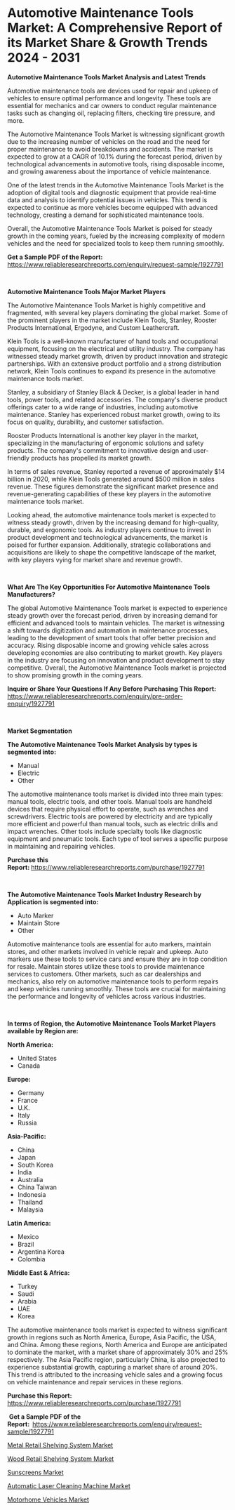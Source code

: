 <p><h1>Automotive Maintenance Tools Market: A Comprehensive Report of its Market Share & Growth Trends 2024 - 2031</h1></p><p><strong>Automotive Maintenance Tools Market Analysis and Latest Trends</strong></p>
<p><p>Automotive maintenance tools are devices used for repair and upkeep of vehicles to ensure optimal performance and longevity. These tools are essential for mechanics and car owners to conduct regular maintenance tasks such as changing oil, replacing filters, checking tire pressure, and more.</p><p>The Automotive Maintenance Tools Market is witnessing significant growth due to the increasing number of vehicles on the road and the need for proper maintenance to avoid breakdowns and accidents. The market is expected to grow at a CAGR of 10.1% during the forecast period, driven by technological advancements in automotive tools, rising disposable income, and growing awareness about the importance of vehicle maintenance.</p><p>One of the latest trends in the Automotive Maintenance Tools Market is the adoption of digital tools and diagnostic equipment that provide real-time data and analysis to identify potential issues in vehicles. This trend is expected to continue as more vehicles become equipped with advanced technology, creating a demand for sophisticated maintenance tools.</p><p>Overall, the Automotive Maintenance Tools Market is poised for steady growth in the coming years, fueled by the increasing complexity of modern vehicles and the need for specialized tools to keep them running smoothly.</p></p>
<p><strong>Get a Sample PDF of the Report:&nbsp;</strong> <a href="https://www.reliableresearchreports.com/enquiry/request-sample/1927791">https://www.reliableresearchreports.com/enquiry/request-sample/1927791</a></p>
<p>&nbsp;</p>
<p><strong>Automotive Maintenance Tools Major Market Players</strong></p>
<p><p>The Automotive Maintenance Tools Market is highly competitive and fragmented, with several key players dominating the global market. Some of the prominent players in the market include Klein Tools, Stanley, Rooster Products International, Ergodyne, and Custom Leathercraft.</p><p>Klein Tools is a well-known manufacturer of hand tools and occupational equipment, focusing on the electrical and utility industry. The company has witnessed steady market growth, driven by product innovation and strategic partnerships. With an extensive product portfolio and a strong distribution network, Klein Tools continues to expand its presence in the automotive maintenance tools market.</p><p>Stanley, a subsidiary of Stanley Black & Decker, is a global leader in hand tools, power tools, and related accessories. The company's diverse product offerings cater to a wide range of industries, including automotive maintenance. Stanley has experienced robust market growth, owing to its focus on quality, durability, and customer satisfaction.</p><p>Rooster Products International is another key player in the market, specializing in the manufacturing of ergonomic solutions and safety products. The company's commitment to innovative design and user-friendly products has propelled its market growth.</p><p>In terms of sales revenue, Stanley reported a revenue of approximately $14 billion in 2020, while Klein Tools generated around $500 million in sales revenue. These figures demonstrate the significant market presence and revenue-generating capabilities of these key players in the automotive maintenance tools market.</p><p>Looking ahead, the automotive maintenance tools market is expected to witness steady growth, driven by the increasing demand for high-quality, durable, and ergonomic tools. As industry players continue to invest in product development and technological advancements, the market is poised for further expansion. Additionally, strategic collaborations and acquisitions are likely to shape the competitive landscape of the market, with key players vying for market share and revenue growth.</p></p>
<p>&nbsp;</p>
<p><strong>What Are The Key Opportunities For Automotive Maintenance Tools Manufacturers?</strong></p>
<p><p>The global Automotive Maintenance Tools market is expected to experience steady growth over the forecast period, driven by increasing demand for efficient and advanced tools to maintain vehicles. The market is witnessing a shift towards digitization and automation in maintenance processes, leading to the development of smart tools that offer better precision and accuracy. Rising disposable income and growing vehicle sales across developing economies are also contributing to market growth. Key players in the industry are focusing on innovation and product development to stay competitive. Overall, the Automotive Maintenance Tools market is projected to show promising growth in the coming years.</p></p>
<p><strong>Inquire or Share Your Questions If Any Before Purchasing This Report:</strong> <a href="https://www.reliableresearchreports.com/enquiry/pre-order-enquiry/1927791">https://www.reliableresearchreports.com/enquiry/pre-order-enquiry/1927791</a></p>
<p>&nbsp;</p>
<p><strong>Market Segmentation</strong></p>
<p><strong>The Automotive Maintenance Tools Market Analysis by types is segmented into:</strong></p>
<p><ul><li>Manual</li><li>Electric</li><li>Other</li></ul></p>
<p><p>The automotive maintenance tools market is divided into three main types: manual tools, electric tools, and other tools. Manual tools are handheld devices that require physical effort to operate, such as wrenches and screwdrivers. Electric tools are powered by electricity and are typically more efficient and powerful than manual tools, such as electric drills and impact wrenches. Other tools include specialty tools like diagnostic equipment and pneumatic tools. Each type of tool serves a specific purpose in maintaining and repairing vehicles.</p></p>
<p><strong>Purchase this Report:&nbsp;</strong><a href="https://www.reliableresearchreports.com/purchase/1927791">https://www.reliableresearchreports.com/purchase/1927791</a></p>
<p>&nbsp;</p>
<p><strong>The Automotive Maintenance Tools Market Industry Research by Application is segmented into:</strong></p>
<p><ul><li>Auto Marker</li><li>Maintain Store</li><li>Other</li></ul></p>
<p><p>Automotive maintenance tools are essential for auto markers, maintain stores, and other markets involved in vehicle repair and upkeep. Auto markers use these tools to service cars and ensure they are in top condition for resale. Maintain stores utilize these tools to provide maintenance services to customers. Other markets, such as car dealerships and mechanics, also rely on automotive maintenance tools to perform repairs and keep vehicles running smoothly. These tools are crucial for maintaining the performance and longevity of vehicles across various industries.</p></p>
<p>&nbsp;</p>
<p><strong>In terms of Region, the Automotive Maintenance Tools Market Players available by Region are:</strong></p>
<p>
    <p> <strong> North America: </strong>
        <ul>
            <li>United States</li>
            <li>Canada</li>
        </ul>
        </p> 
    <p> <strong> Europe: </strong>
        <ul>
            <li>Germany</li>
            <li>France</li>
            <li>U.K.</li>
            <li>Italy</li>
            <li>Russia</li>
        </ul>
        </p> 
    <p> <strong> Asia-Pacific: </strong>
        <ul>
            <li>China</li>
            <li>Japan</li>
            <li>South Korea</li>
            <li>India</li>
            <li>Australia</li>
            <li>China Taiwan</li>
            <li>Indonesia</li>
            <li>Thailand</li>
            <li>Malaysia</li>
        </ul>
        </p> 
    <p> <strong> Latin America: </strong>
        <ul>
            <li>Mexico</li>
            <li>Brazil</li>
            <li>Argentina Korea</li>
            <li>Colombia</li>
        </ul>
        </p> 
    <p> <strong> Middle East & Africa: </strong>
        <ul>
            <li>Turkey</li>
            <li>Saudi</li>
            <li>Arabia</li>
            <li>UAE</li>
            <li>Korea</li>
        </ul>
    </p>
    </p>
<p><p>The automotive maintenance tools market is expected to witness significant growth in regions such as North America, Europe, Asia Pacific, the USA, and China. Among these regions, North America and Europe are anticipated to dominate the market, with a market share of approximately 30% and 25% respectively. The Asia Pacific region, particularly China, is also projected to experience substantial growth, capturing a market share of around 20%. This trend is attributed to the increasing vehicle sales and a growing focus on vehicle maintenance and repair services in these regions.</p></p>
<p><strong>Purchase this Report: </strong><a href="https://www.reliableresearchreports.com/purchase/1927791">https://www.reliableresearchreports.com/purchase/1927791</a></p>
<p>&nbsp;<strong>Get a Sample PDF of the Report:&nbsp;&nbsp;</strong><a href="https://www.reliableresearchreports.com/enquiry/request-sample/1927791">https://www.reliableresearchreports.com/enquiry/request-sample/1927791</a></p>
<p><strong></strong></p>
<p><p><a href="https://funky-papaya-cf4.notion.site/Metal-Retail-Shelving-System-Market-Size-Reflecting-a-Forecast-Till-2031-Market-By-Type-By-Applica-abb2b126704747af9e182e7bddf0df46">Metal Retail Shelving System Market</a></p><p><a href="https://confirmed-shield-e13.notion.site/Wood-Retail-Shelving-System-Market-Provides-a-Comprehensive-Analysis-Including-a-Macro-Overview-of-t-b6b55a6a6a7f43d7859697bdfc684e49">Wood Retail Shelving System Market</a></p><p><a href="https://view.publitas.com/reportprime-1/sunscreens-market-growth-market-trends-covid-19-impact-and-forecasts-for-period-from-2024-2031/">Sunscreens Market</a></p><p><a href="https://sore-arch-6db.notion.site/Automatic-Laser-Cleaning-Machine-Market-Size-and-Growth-Market-Segmentation-Regional-and-Country-B-e9d32bed004e41f49ecebb853ec80794">Automatic Laser Cleaning Machine Market</a></p><p><a href="https://view.publitas.com/reportprime-1/motorhome-vehicles-market-dynamics-2024-2031-also-about-its-market-trends-projections-and-opportunities/">Motorhome Vehicles Market</a></p></p>